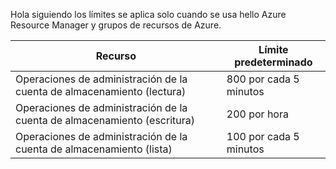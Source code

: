 Hola siguiendo los límites se aplica solo cuando se usa hello Azure Resource Manager y grupos de recursos de Azure.

| Recurso | Límite predeterminado |
| --- | --- |
| Operaciones de administración de la cuenta de almacenamiento (lectura) |800 por cada 5 minutos |
| Operaciones de administración de la cuenta de almacenamiento (escritura) |200 por hora |
| Operaciones de administración de la cuenta de almacenamiento (lista) |100 por cada 5 minutos |

